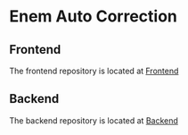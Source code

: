 # Enem Auto Correction

## Frontend
The frontend repository is located at [Frontend](https://github.com/gabrielhpr/frontend-enem-auto-correction)

## Backend
The backend repository is located at [Backend](https://github.com/gabrielhpr/backend-enem-auto-correction)

